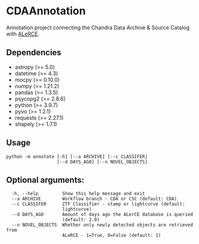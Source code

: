 # CDAAnnotation
Annotation project connecting the Chandra Data Archive &amp; Source Catalog with [ALeRCE](http://alerce.science/).

## Dependencies
- astropy (>= 5.0)
- datetime (>= 4.3)
- mocpy (>= 0.10.0)
- numpy (>= 1.21.2)
- pandas (>= 1.3.5)
- psycopg2 (>= 2.8.6)
- python (>= 3.9.7)
- pyvo (>= 1.2.1)
- requests (>= 2.27.1)
- shapely (>= 1.7.1)

## Usage
```
python -m annotate [-h] [--a ARCHIVE] [--c CLASSIFER]
                   [--d DAYS_AGO] [--n NOVEL_OBJECTS]
```

## Optional arguments:
```
  -h, --help         Show this help message and exit
  --a ARCHIVE        Workflow branch - CDA or CSC (default: CDA)
  --c CLASSIFER      ZTF Classifier - stamp or lightcurve (default:
                     lightcurve)
  --d DAYS_AGO       Amount of days ago the ALerCE database is queried
                     (default: 2.0)
  --n NOVEL_OBJECTS  Whether only newly detected objects are retrieved from
                     ALeRCE - 1=True, 0=False (default: 1)
```
